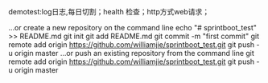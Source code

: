 
demotest:log日志,每日切割；health 检查；http方式web请求；

…or create a new repository on the command line
 echo "# sprintboot_test" >> README.md
git init
git add README.md
git commit -m "first commit"
git remote add origin https://github.com/williamjie/sprintboot_test.git
git push -u origin master
…or push an existing repository from the command line
 git remote add origin https://github.com/williamjie/sprintboot_test.git
git push -u origin master

